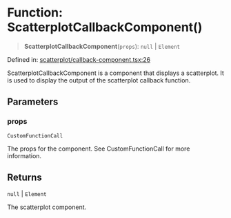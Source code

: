 # Function: ScatterplotCallbackComponent()

> **ScatterplotCallbackComponent**(`props`): `null` \| `Element`

Defined in: [scatterplot/callback-component.tsx:26](https://github.com/GeoDaCenter/openassistant/blob/a1bcfdf89aac2d64b3bda9cf92b96ead076def28/packages/echarts/src/scatterplot/callback-component.tsx#L26)

ScatterplotCallbackComponent is a component that displays a scatterplot.
It is used to display the output of the scatterplot callback function.

## Parameters

### props

`CustomFunctionCall`

The props for the component. See CustomFunctionCall for more information.

## Returns

`null` \| `Element`

The scatterplot component.
